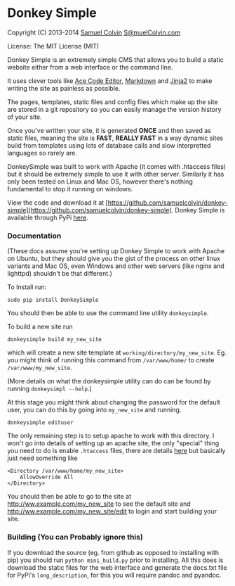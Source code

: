 Donkey Simple
=============

Copyright (C) 2013-2014 [Samuel Colvin](http://www.scolvin.com) <S@muelColvin.com>

License: The MIT License (MIT)

Donkey Simple is an extremely simple CMS that allows you to build a static website either from a web interface or the command line.

It uses clever tools like [Ace Code Editor](http://ace.c9.io/), [Markdown](http://daringfireball.net/projects/markdown/) and [Jinja2](http://jinja.pocoo.org/) to make writing the site as painless as possible. 

The pages, templates, static files and config files which make up the site are stored in a git repository so you can easily manage the version history of your site.

Once you've written your site, it is generated **ONCE** and then saved as static files, meaning the site is **FAST**, **REALLY FAST** in a way dynamic sites build from templates using lots of database calls and slow interpretted languages so rarely are.

DonkeySimple was built to work with Apache (it comes with .htaccess files) but it should be extremely simple to use it with other server. Similarly it has only been tested on Linux and Mac OS, however there's nothing fundamental to stop it running on windows.

View the code and download it at [https://github.com/samuelcolvin/donkey-simple](https://github.com/samuelcolvin/donkey-simple). Donkey Simple is available through PyPi [here](https://pypi.python.org/pypi/DonkeySimple/).

### Documentation

(These docs assume you're setting up Donkey Simple to work with Apache on Ubuntu, but they should give you the gist of the process on other linux variants and Mac OS, even Windows and other web servers (like nginx and lighttpd) shouldn't be that different.)

To Install run:

    sudo pip install DonkeySimple
    
You should then be able to use the command line utility `donkeysimple`.

To build a new site run

    donkeysimple build my_new_site
    
which will create a new site template at `working/directory/my_new_site`. Eg. you might think of running this command from `/var/www/home/` to create `/var/www/my_new_site`.

(More details on what the donkeysimple utility can do can be found by running `donkeysimpl --help`.)

At this stage you might think about changing the password for the default user, you can do this by going into `my_new_site` and running.

    donkeysimple edituser

The only remaining step is to setup apache to work with this directory. I won't go into details of setting up an apache site, the only "special" thing you need to do is enable `.htaccess` files, there are details [here](https://help.ubuntu.com/community/EnablingUseOfApacheHtaccessFiles) but basically just need something like

    <Directory /var/www/home/my_new_site>
        AllowOverride All
    </Directory>

You should then be able to go to the site at http://ww.example.com/my_new_site to see the default site and http://ww.example.com/my_new_site/edit to login and start building your site.

### Building (You can Probably ignore this)

If you download the source (eg. from github as opposed to installing with pip) you should run `python mini_build.py` prior to installing. All this does is download the static files for the web interface and generate the docs.txt file for PyPi's `long_description`, for this you will require pandoc and pyandoc.

